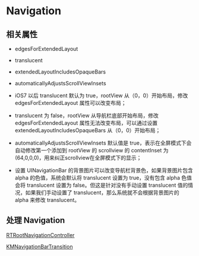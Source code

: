 # Navigation


## 相关属性

- edgesForExtendedLayout
- translucent
- extendedLayoutIncludesOpaqueBars
- automaticallyAdjustsScrollViewInsets


- iOS7 以后 translucent 默认为 true，rootView 从（0，0）开始布局，修改 edgesForExtendedLayout 属性可以改变布局；

- translucent 为 false，rootView 从导航栏底部开始布局，修改 edgesForExtendedLayout 属性无法改变布局，可以通过设置 extendedLayoutIncludesOpaqueBars 从（0，0）开始布局；

- automaticallyAdjustsScrollViewInsets 默认值是 true，表示在全屏模式下会自动修改第一个添加到 rootView 的 scrollview 的 contentInset 为(64,0,0,0)，用来纠正scrollview在全屏模式下的显示；

- 设置 UINavigationBar 的背景图片可以改变导航栏背景色，如果背景图片包含 alpha 的色值，系统会默认将 translucent 设置为 true，没有包含 alpha 色值会将 translucent 设置为 false。但这是针对没有手动设置 translucent 值的情况，如果我们手动设置了 translucent，那么系统就不会根据背景图片的 alpha 来修改 translucent。


## 处理 Navigation
[RTRootNavigationController](https://github.com/rickytan/RTRootNavigationController)

[KMNavigationBarTransition](https://github.com/MoZhouqi/KMNavigationBarTransition/)
